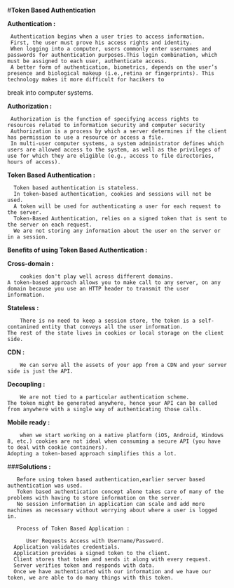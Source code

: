 
#**Token Based Authentication**
  

 **Authentication :**

     Authentication begins when a user tries to access information.
     First, the user must prove his access rights and identity.
     When logging into a computer, users commonly enter usernames and passwords for authentication purposes.This login combination, which must be assigned to each user, authenticate access.
     A better form of authentication, biometrics, depends on the user’s presence and biological makeup (i.e.,retina or fingerprints). This technology makes it more difficult for hacikers to 
 break into computer systems.


 **Authorization :**
   
     Authorization is the function of specifying access rights to resources related to information security and computer security
     Authorization is a process by which a server determines if the client has permission to use a resource or access a file.
     In multi-user computer systems, a system administrator defines which users are allowed access to the system, as well as the privileges of use for which they are eligible (e.g., access to file directories, hours of access).


  **Token Based Authentication :**
   
      Token based authentication is stateless.
      In token-based authentication, cookies and sessions will not be used. 
      A token will be used for authenticating a user for each request to the server.
      Token-Based Authentication, relies on a signed token that is sent to the server on each request.
      We are not storing any information about the user on the server or in a session.
  

  **Benefits of using Token Based Authentication :**

   **Cross-domain :** 
    
        cookies don't play well across different domains.
	A token-based approach allows you to make call to any server, on any domain because you use an HTTP header to transmit the user information.

   **Stateless :** 
    
        There is no need to keep a session store, the token is a self-contanined entity that conveys all the user information. 
	The rest of the state lives in cookies or local storage on the client side.

   **CDN :** 
   
        We can serve all the assets of your app from a CDN and your server side is just the API.

   **Decoupling :** 
   
        We are not tied to a particular authentication scheme.
	The token might be generated anywhere, hence your API can be called from anywhere with a single way of authenticating those calls.

   **Mobile ready :** 
   
        when we start working on a native platform (iOS, Android, Windows 8, etc.) cookies are not ideal when consuming a secure API (you have to deal with cookie containers). 
	Adopting a token-based approach simplifies this a lot.



###**Solutions :**

       Before using token based authentication,earlier server based authentication was used.
       Token based authentication concept alone takes care of many of the problems with having to store information on the server.
       No session information in application can scale and add more machines as necessary without worrying about where a user is logged in.

       Process of Token Based Application :
         
          User Requests Access with Username/Password.
	  Application validates credentials.
	  Application provides a signed token to the client.
	  Client stores that token and sends it along with every request.
	  Server verifies token and responds with data.
	  Once we have authenticated with our information and we have our token, we are able to do many things with this token.








